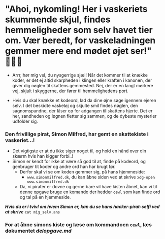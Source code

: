 # "Ahoi, nykomling! Her i vaskeriets skummende skjul, findes hemmeligheder som selv havet tier om. Vær beredt, for vaskeladningen gemmer mere end mødet øjet ser!" 🏴‍☠️🌊

- Arrr, hør mig vel, du nysgerrige sjæl! Når det kommer til at knække koder, er det ej altid skarpheden i klingen eller kraften i kanonen, der giver dig nøglen til skattens gemmested. Nej, der er en langt mørkere vej, skjult i skyggerne, der fører til hemmelighedens port.

- Hvis du skal knække et kodeord, lad da dine øjne søge igennem ejeren selv. I det beskidte vasketøj og skjulte smil findes nøglen, den sagnomspundne, der låser op for adgangen til skattens hjerte. Det er her, sandheden og løgnen fletter sig sammen, og de dybeste mysterier udfolder sig.

### Den frivillige pirat, Simon Milfred, har gemt en skattekiste i vaskeriet...!
- Det vigtigste er at du ikke siger noget til, og hold en hånd over din skærm hvis han kigger forbi..!
- Simon er kendt for ikke at være så god til at, finde på kodeord, og genbruger tit koder og andre ord han har brugt før.
  - Derfor skal vi se om koden gemmer sig, på hans hjemmeside:
    - ```www.simonmilfred.dk```, du kan åbne siden ved at skrive ```xdg-open www.simonmilfred.dk```
  - Da, vi pirater er dovne og gerne bare vil have kisten åbnet, kan vi til denne opgave bruge en komando der hedder ```cewl``` som kan finde ord og tal på en hjemmeside.

***Hvis du er i tvivl om hvem Simon er, kan du se hans hacker-pirat-selfi ved at skrive*** ```cat mig_selv.ans```

### For at åbne simons kiste og læse om kommandoen ```cewl```, læs dokumentet *delopgave.md*